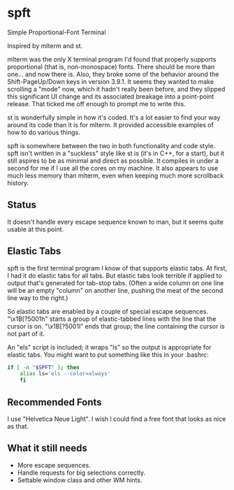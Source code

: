 spft
=====

Simple Proportional-Font Terminal

Inspired by mlterm and st.

mlterm was the only X terminal program I'd found that properly supports
proportional (that is, non-monospace) fonts.  There should be more than one...
and now there is.  Also, they broke some of the behavior around the
Shift-PageUp/Down keys in version 3.9.1.  It seems they wanted to make
scrolling a "mode" now, which it hadn't really been before, and they slipped
this significant UI change and its associated breakage into a point-point
release.  That ticked me off enough to prompt me to write this.

st is wonderfully simple in how it's coded.  It's a lot easier to find your way
around its code than it is for mlterm.  It provided accessible examples of how
to do various things.

spft is somewhere between the two in both functionality and code style.  spft
isn't written in a "suckless" style like st is (it's in C++, for a start), but
it still aspires to be as minimal and direct as possible.  It compiles in under
a second for me if I use all the cores on my machine.  It also appears to use
much less memory than mlterm, even when keeping much more scrollback history.


Status
-----

It doesn't handle every escape sequence known to man, but it seems quite usable
at this point.


Elastic Tabs
-----

spft is the first terminal program I know of that supports elastic tabs.  At
first, I had it do elastic tabs for all tabs.  But elastic tabs look terrible
if applied to output that's generated for tab-stop tabs.  (Often a wide column
on one line will be an empty "column" on another line, pushing the meat of the
second line way to the right.)  

So elastic tabs are enabled by a couple of special escape sequences.
"\x1B[?5001h" starts a group of elastic-tabbed lines with the line that the
cursor is on.  "\x1B[?5001l" ends that group; the line containing the cursor is
not part of it.

An "els" script is included; it wraps "ls" so the output is appropriate for
elastic tabs.  You might want to put something like this in your .bashrc:

```bash
if [ -n "$SPFT" ]; then
    alias ls='els --color=always'
    fi
```


Recommended Fonts
-----

I use "Helvetica Neue Light".  I wish I could find a free font that looks as nice as that.


What it still needs
-----

- More escape sequences.
- Handle requests for big selections correctly.
- Settable window class and other WM hints.


